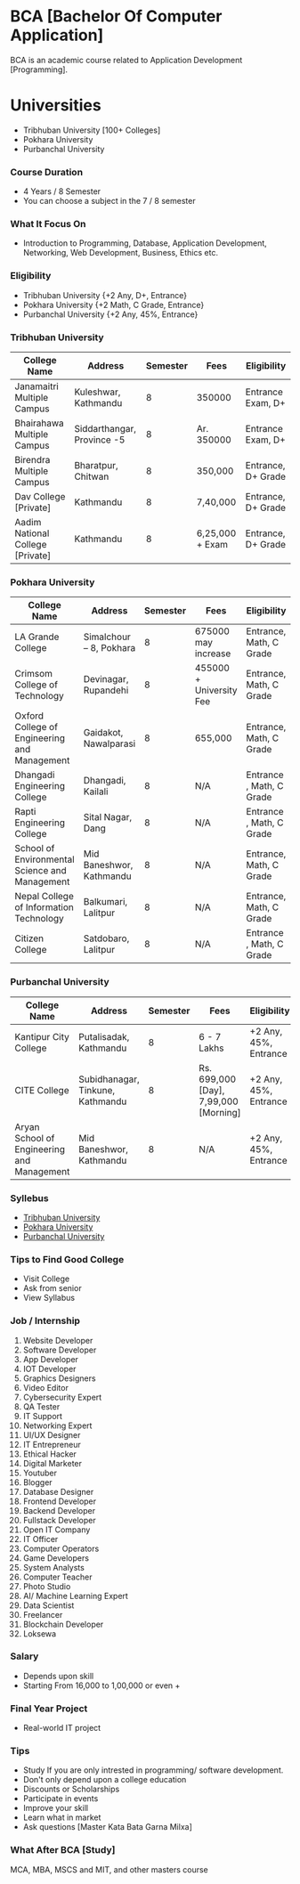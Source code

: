 # BCA [Bachelor Of Computer Application]
BCA is an academic course related to Application Development [Programming].

# Universities
- Tribhuban University [100+ Colleges]
- Pokhara University 
- Purbanchal University

### Course Duration
- 4 Years / 8 Semester
- You can choose a subject in the 7 / 8 semester

### What It Focus On
- Introduction to Programming, Database, Application Development, Networking, Web Development, Business, Ethics etc.

### Eligibility
- Tribhuban University {+2 Any, D+, Entrance}
- Pokhara University {+2 Math, C Grade, Entrance}
- Purbanchal University {+2 Any, 45%, Entrance}

### Tribhuban University
| College Name  |   Address | Semester | Fees | Eligibility | 
| ------------- | -------------  | -------------  | -------------  | -------------  |
| Janamaitri Multiple Campus   | Kuleshwar, Kathmandu | 8 | 350000 | Entrance Exam, D+ |
| Bhairahawa Multiple Campus  | Siddarthangar, Province -5 | 8 |  Ar. 350000  | Entrance Exam, D+ |
| Birendra Multiple Campus | Bharatpur, Chitwan | 8 | 350,000 | Entrance, D+ Grade  |
| Dav College [Private] | Kathmandu| 8 |  7,40,000 |  Entrance, D+ Grade |
| Aadim National College [Private] | Kathmandu| 8 |  6,25,000 + Exam |  Entrance, D+ Grade |


### Pokhara University
| College Name  |   Address | Semester | Fees | Eligibility | 
| ------------- | -------------  | -------------  | -------------  | -------------  |
| LA Grande  College  | Simalchour – 8, Pokhara | 8 | 675000 may increase| Entrance, Math, C Grade |
| Crimsom College of Technology  | Devinagar, Rupandehi | 8 |  455000 + University Fee  | Entrance, Math, C Grade  |
| Oxford College of Engineering and Management	 | Gaidakot, Nawalparasi | 8 | 655,000 | Entrance, Math, C Grade   |
| Dhangadi Engineering College | Dhangadi, Kailali | 8 |  N/A |  Entrance , Math, C Grade  |
| Rapti Engineering College	 | Sital Nagar, Dang | 8 |  N/A  | Entrance , Math, C Grade  |
| School of Environmental Science and Management | Mid Baneshwor, Kathmandu | 8 |  N/A  | Entrance, Math, C Grade   |
| Nepal College of Information Technology | Balkumari, Lalitpur | 8 |  N/A  | Entrance, Math, C Grade  |
| Citizen College	 | Satdobaro, Lalitpur | 8 |  N/A  | Entrance , Math, C Grade  |

### Purbanchal University
| College Name  |   Address | Semester | Fees | Eligibility | 
| ------------- | -------------  | -------------  | -------------  | -------------  |
| Kantipur City College  | Putalisadak, Kathmandu | 8 | 6 - 7 Lakhs | +2 Any, 45%, Entrance |
| CITE College	 |  Subidhanagar, Tinkune, Kathmandu | 8 |  Rs. 699,000 [Day], 7,99,000 [Morning]|+2 Any, 45%, Entrance   |
| Aryan School of Engineering and Management |Mid Baneshwor, Kathmandu | 8 | N/A |  +2 Any, 45%, Entrance  |

### Syllebus
- [Tribhuban University](https://www.tufohss.edu.np/wp-content/uploads/Syllabus/Syllabus-BCA.pdf)
- [Pokhara University](https://lagrandee.edu.np/programs/bca/)
- [Purbanchal University](https://kcc.edu.np/academics/bachelor-of-computer-application-bca/)




### Tips to Find Good College
- Visit College
- Ask from senior
- View Syllabus    

### Job / Internship
1. Website Developer 
2. Software Developer 
3. App Developer
4. IOT Developer 
5. Graphics Designers 
6. Video Editor
7. Cybersecurity Expert
8. QA Tester
9. IT Support
10. Networking Expert
11. UI/UX Designer 
12. IT Entrepreneur
13. Ethical Hacker
14. Digital Marketer
15. Youtuber 
16. Blogger
17. Database Designer
18. Frontend Developer 
19. Backend Developer 
20. Fullstack Developer 
21. Open IT Company 
22. IT Officer 
23. Computer Operators 
24. Game Developers 
25. System Analysts 
26. Computer Teacher
27. Photo Studio
28. AI/ Machine Learning Expert 
29. Data Scientist 
30. Freelancer
31. Blockchain Developer
32. Loksewa

### Salary
- Depends upon skill
- Starting From 16,000 to 1,00,000 or even + 

### Final Year Project
- Real-world IT project

### Tips
- Study If you are only intrested in programming/ software development.
- Don't only depend upon a college education
- Discounts or Scholarships
- Participate in events
- Improve your skill
- Learn what in market
- Ask questions [Master Kata Bata Garna Milxa]

### What After BCA [Study]
MCA, MBA, MSCS and MIT, and other masters course
